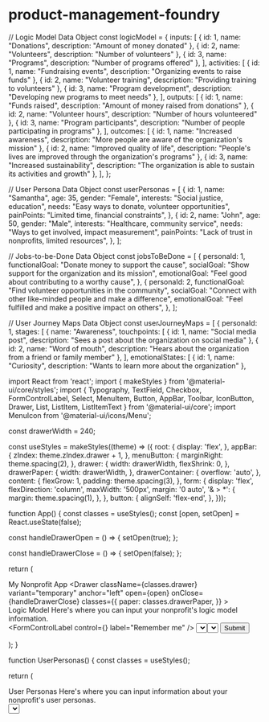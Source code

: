 # product-management-foundry

// Logic Model Data Object
const logicModel = {
  inputs: [
    { id: 1, name: "Donations", description: "Amount of money donated" },
    { id: 2, name: "Volunteers", description: "Number of volunteers" },
    { id: 3, name: "Programs", description: "Number of programs offered" },
  ],
  activities: [
    { id: 1, name: "Fundraising events", description: "Organizing events to raise funds" },
    { id: 2, name: "Volunteer training", description: "Providing training to volunteers" },
    { id: 3, name: "Program development", description: "Developing new programs to meet needs" },
  ],
  outputs: [
    { id: 1, name: "Funds raised", description: "Amount of money raised from donations" },
    { id: 2, name: "Volunteer hours", description: "Number of hours volunteered" },
    { id: 3, name: "Program participants", description: "Number of people participating in programs" },
  ],
  outcomes: [
    { id: 1, name: "Increased awareness", description: "More people are aware of the organization's mission" },
    { id: 2, name: "Improved quality of life", description: "People's lives are improved through the organization's programs" },
    { id: 3, name: "Increased sustainability", description: "The organization is able to sustain its activities and growth" },
  ],
};

// User Persona Data Object
const userPersonas = [
  {
    id: 1,
    name: "Samantha",
    age: 35,
    gender: "Female",
    interests: "Social justice, education",
    needs: "Easy ways to donate, volunteer opportunities",
    painPoints: "Limited time, financial constraints",
  },
  {
    id: 2,
    name: "John",
    age: 50,
    gender: "Male",
    interests: "Healthcare, community service",
    needs: "Ways to get involved, impact measurement",
    painPoints: "Lack of trust in nonprofits, limited resources",
  },
];

// Jobs-to-be-Done Data Object
const jobsToBeDone = [
  {
    personaId: 1,
    functionalGoal: "Donate money to support the cause",
    socialGoal: "Show support for the organization and its mission",
    emotionalGoal: "Feel good about contributing to a worthy cause",
  },
  {
    personaId: 2,
    functionalGoal: "Find volunteer opportunities in the community",
    socialGoal: "Connect with other like-minded people and make a difference",
    emotionalGoal: "Feel fulfilled and make a positive impact on others",
  },
];

// User Journey Maps Data Object
const userJourneyMaps = [
  {
    personaId: 1,
    stages: [
      {
        name: "Awareness",
        touchpoints: [
          { id: 1, name: "Social media post", description: "Sees a post about the organization on social media" },
          { id: 2, name: "Word of mouth", description: "Hears about the organization from a friend or family member" },
        ],
        emotionalStates: [
          { id: 1, name: "Curiosity", description: "Wants to learn more about the organization" },


import React from 'react';
import { makeStyles } from '@material-ui/core/styles';
import { Typography, TextField, Checkbox, FormControlLabel, Select, MenuItem, Button, AppBar, Toolbar, IconButton, Drawer, List, ListItem, ListItemText } from '@material-ui/core';
import MenuIcon from '@material-ui/icons/Menu';

const drawerWidth = 240;

const useStyles = makeStyles((theme) => ({
  root: {
    display: 'flex',
  },
  appBar: {
    zIndex: theme.zIndex.drawer + 1,
  },
  menuButton: {
    marginRight: theme.spacing(2),
  },
  drawer: {
    width: drawerWidth,
    flexShrink: 0,
  },
  drawerPaper: {
    width: drawerWidth,
  },
  drawerContainer: {
    overflow: 'auto',
  },
  content: {
    flexGrow: 1,
    padding: theme.spacing(3),
  },
  form: {
    display: 'flex',
    flexDirection: 'column',
    maxWidth: '500px',
    margin: '0 auto',
    '& > *': {
      margin: theme.spacing(1),
    },
  },
  button: {
    alignSelf: 'flex-end',
  },
}));

function App() {
  const classes = useStyles();
  const [open, setOpen] = React.useState(false);

  const handleDrawerOpen = () => {
    setOpen(true);
  };

  const handleDrawerClose = () => {
    setOpen(false);
  };

  return (
    <div className={classes.root}>
      <AppBar position="fixed" className={classes.appBar}>
        <Toolbar>
          <IconButton
            edge="start"
            className={classes.menuButton}
            color="inherit"
            aria-label="menu"
            onClick={handleDrawerOpen}
          >
            <MenuIcon />
          </IconButton>
          <Typography variant="h6" noWrap>
            My Nonprofit App
          </Typography>
        </Toolbar>
      </AppBar>
      <Drawer
        className={classes.drawer}
        variant="temporary"
        anchor="left"
        open={open}
        onClose={handleDrawerClose}
        classes={{
          paper: classes.drawerPaper,
        }}
      >
        <div className={classes.drawerContainer}>
          <List>
            <ListItem button>
              <ListItemText primary="Home" />
            </ListItem>
            <ListItem button>
              <ListItemText primary="About" />
            </ListItem>
            <ListItem button>
              <ListItemText primary="Contact" />
            </ListItem>
          </List>
        </div>
      </Drawer>
      <main className={classes.content}>
        <Typography variant="h4" gutterBottom>
          Logic Model
        </Typography>
        <Typography variant="body1" gutterBottom>
          Here's where you can input your nonprofit's logic model information.
        </Typography>
        <form className={classes.form}>
          <TextField id="name" label="Name" variant="outlined" />
          <TextField id="email" label="Email" variant="outlined" type="email" />
          <TextField id="password" label="Password" variant="outlined" type="password" />
          <FormControlLabel
            control={<Checkbox id="remember-me" />}
            label="Remember me"
          />
          <Select
            labelId="job-to-be-done"
            id="job-to-be-done"
            value=""
            variant="outlined"
          >
            <MenuItem value="">
              <em>Select a job to be done</em>
            </MenuItem>
            <MenuItem value={10}>Job 1</MenuItem>
            <MenuItem value

import React from 'react';
import { makeStyles } from '@material-ui/core/styles';
import { Typography, TextField, Checkbox, FormControlLabel, Select, MenuItem, Button, AppBar, Toolbar, IconButton, Drawer, List, ListItem, ListItemText } from '@material-ui/core';
import MenuIcon from '@material-ui/icons/Menu';

const drawerWidth = 240;

const useStyles = makeStyles((theme) => ({
  root: {
    display: 'flex',
  },
  appBar: {
    zIndex: theme.zIndex.drawer + 1,
  },
  menuButton: {
    marginRight: theme.spacing(2),
  },
  drawer: {
    width: drawerWidth,
    flexShrink: 0,
  },
  drawerPaper: {
    width: drawerWidth,
  },
  drawerContainer: {
    overflow: 'auto',
  },
  content: {
    flexGrow: 1,
    padding: theme.spacing(3),
  },
  form: {
    display: 'flex',
    flexDirection: 'column',
    maxWidth: '500px',
    margin: '0 auto',
    '& > *': {
      margin: theme.spacing(1),
    },
  },
  button: {
    alignSelf: 'flex-end',
  },
  svg: {
    maxWidth: '100%',
    height: 'auto',
  },
}));

function LogicModel() {
  const classes = useStyles();

  return (
    <div>
      <Typography variant="h4" gutterBottom>
        Logic Model
      </Typography>
      <Typography variant="body1" gutterBottom>
        Here's where you can input your nonprofit's logic model information.
      </Typography>
      <form className={classes.form}>
        <TextField id="name" label="Name" variant="outlined" />
        <TextField id="email" label="Email" variant="outlined" type="email" />
        <TextField id="password" label="Password" variant="outlined" type="password" />
        <FormControlLabel
          control={<Checkbox id="remember-me" />}
          label="Remember me"
        />
        <Select
          labelId="job-to-be-done"
          id="job-to-be-done"
          value=""
          variant="outlined"
        >
          <MenuItem value="">
            <em>Select a job to be done</em>
          </MenuItem>
          <MenuItem value={10}>Job 1</MenuItem>
          <MenuItem value={20}>Job 2</MenuItem>
          <MenuItem value={30}>Job 3</MenuItem>
        </Select>
        <Button variant="contained" color="primary" className={classes.button}>
          Submit
        </Button>
      </form>
    </div>
  );
}

function UserPersonas() {
  const classes = useStyles();

  return (
    <div>
      <Typography variant="h4" gutterBottom>
        User Personas
      </Typography>
      <Typography variant="body1" gutterBottom>
        Here's where you can input information about your nonprofit's user personas.
      </Typography>
      <form className={classes.form}>
        <TextField id="name" label="Name" variant="outlined" />
        <Select
          labelId="persona-type"
          id="persona-type"
          value=""
          variant="outlined"
        >
          <MenuItem value="">
            <em>Select a persona type
